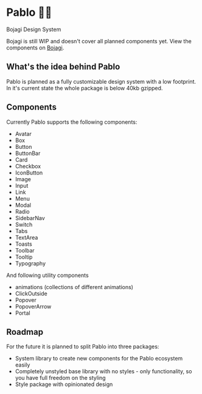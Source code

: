 # Pablo 👨‍🎨

Bojagi Design System

Bojagi is still WIP and doesn't cover all planned components yet.
View the components on [Bojagi](https://bojagi.io/app/github/Bojagi/pablo/).

## What's the idea behind Pablo

Pablo is planned as a fully customizable design system with a low footprint. In it's current state the whole package is below 40kb gzipped.

## Components

Currently Pablo supports the following components:

* Avatar
* Box
* Button
* ButtonBar
* Card
* Checkbox
* IconButton
* Image
* Input
* Link
* Menu
* Modal
* Radio
* SidebarNav
* Switch
* Tabs
* TextArea
* Toasts
* Toolbar
* Tooltip
* Typography

And following utility components

* animations (collections of different animations)
* ClickOutside
* Popover
* PopoverArrow
* Portal

## Roadmap

For the future it is planned to split Pablo into three packages:

* System library to create new components for the Pablo ecosystem easily
* Completely unstyled base library with no styles - only functionality, so you have full freedom on the styling
* Style package with opinionated design
